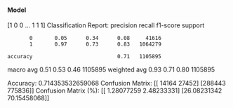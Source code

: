 #### Model
[1 0 0 ... 1 1 1]
Classification Report:
              precision    recall  f1-score   support

           0       0.05      0.34      0.08     41616
           1       0.97      0.73      0.83   1064279

    accuracy                           0.71   1105895
   macro avg       0.51      0.53      0.46   1105895
weighted avg       0.93      0.71      0.80   1105895

Accuracy: 0.714353532659068
Confusion Matrix:
[[ 14164  27452]
 [288443 775836]]
Confusion Matrix (%):
[[ 1.28077259  2.48233331]
 [26.08231342 70.15458068]]

